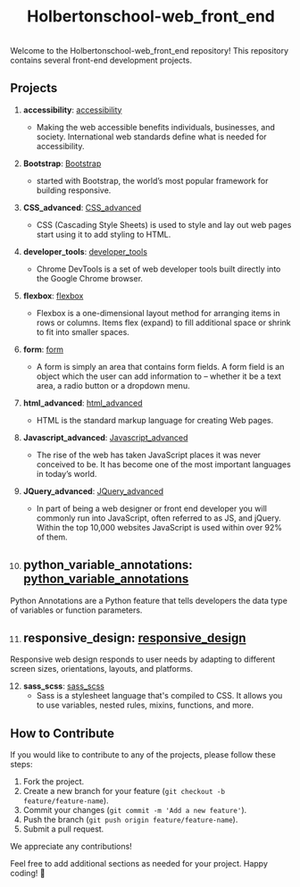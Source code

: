 <h1 align="center">Holbertonschool-web_front_end</h1>
<br/>
Welcome to the Holbertonschool-web_front_end repository! This repository contains several front-end development projects.

## Projects

1. **accessibility**: [accessibility](https://github.com/samdaphbynet/holbertonschool-web_front_end/tree/main/accessibility)
   - Making the web accessible benefits individuals, businesses, and society. International web standards define what is needed for accessibility.

2. **Bootstrap**: [Bootstrap](https://github.com/samdaphbynet/holbertonschool-web_front_end/tree/main/Bootstrap)
   - started with Bootstrap, the world’s most popular framework for building responsive.

3. **CSS_advanced**: [CSS_advanced](https://github.com/samdaphbynet/holbertonschool-web_front_end/tree/main/CSS_advanced)
   - CSS (Cascading Style Sheets) is used to style and lay out web pages start using it to add styling to HTML.

4. **developer_tools**: [developer_tools](https://github.com/samdaphbynet/holbertonschool-web_front_end/tree/main/developer_tools)
   - Chrome DevTools is a set of web developer tools built directly into the Google Chrome browser.

5. **flexbox**: [flexbox](https://github.com/samdaphbynet/holbertonschool-web_front_end/tree/main/flexbox)
   - Flexbox is a one-dimensional layout method for arranging items in rows or columns. Items flex (expand) to fill additional space or shrink to fit into smaller spaces.

6. **form**: [form](https://github.com/samdaphbynet/holbertonschool-web_front_end/tree/main/form)
   - A form is simply an area that contains form fields. A form field is an object which the user can add information to – whether it be a text area, a radio button or a dropdown menu.

7. **html_advanced**: [html_advanced](https://github.com/samdaphbynet/holbertonschool-web_front_end/tree/main/html_advanced)
   - HTML is the standard markup language for creating Web pages.

8. **Javascript_advanced**: [Javascript_advanced](https://github.com/samdaphbynet/holbertonschool-web_front_end/tree/main/Javascript_advanced)
   - The rise of the web has taken JavaScript places it was never conceived to be. It has become one of the most important languages in today’s world.

9. **JQuery_advanced**: [JQuery_advanced](https://github.com/samdaphbynet/holbertonschool-web_front_end/tree/main/JQuery_advanced)
   - In part of being a web designer or front end developer you will commonly run into JavaScript, often referred to as JS, and jQuery. Within the top 10,000 websites JavaScript is used within over 92% of them.

10. **python_variable_annotations**: [python_variable_annotations](https://github.com/samdaphbynet/holbertonschool-web_front_end/tree/main/python_variable_annotations)
    - 
Python Annotations are a Python feature that tells developers the data type of variables or function parameters.

11. **responsive_design**: [responsive_design](https://github.com/samdaphbynet/holbertonschool-web_front_end/tree/main/responsive_design)
    - 
Responsive web design responds to user needs by adapting to different screen sizes, orientations, layouts, and platforms. 

12. **sass_scss**: [sass_scss](https://github.com/samdaphbynet/holbertonschool-web_front_end/tree/main/sass_scss)
    - Sass is a stylesheet language that's compiled to CSS. It allows you to use variables, nested rules, mixins, functions, and more.

## How to Contribute

If you would like to contribute to any of the projects, please follow these steps:

1. Fork the project.
2. Create a new branch for your feature (`git checkout -b feature/feature-name`).
3. Commit your changes (`git commit -m 'Add a new feature'`).
4. Push the branch (`git push origin feature/feature-name`).
5. Submit a pull request.

We appreciate any contributions!

Feel free to add additional sections as needed for your project. Happy coding! 🚀